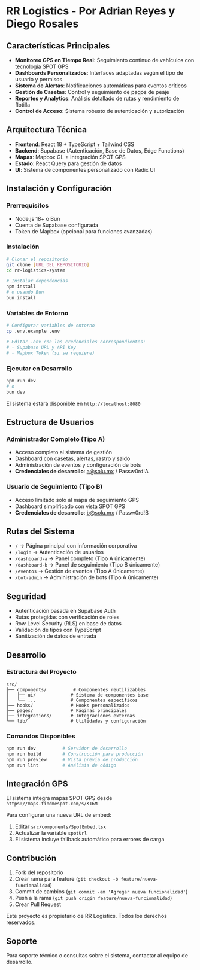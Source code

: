 # RR Logistics - Por Adrian Reyes y Diego Rosales


## Características Principales

- **Monitoreo GPS en Tiempo Real**: Seguimiento continuo de vehículos con tecnología SPOT GPS
- **Dashboards Personalizados**: Interfaces adaptadas según el tipo de usuario y permisos
- **Sistema de Alertas**: Notificaciones automáticas para eventos críticos
- **Gestión de Casetas**: Control y seguimiento de pagos de peaje
- **Reportes y Analytics**: Análisis detallado de rutas y rendimiento de flotilla
- **Control de Acceso**: Sistema robusto de autenticación y autorización

## Arquitectura Técnica

- **Frontend**: React 18 + TypeScript + Tailwind CSS
- **Backend**: Supabase (Autenticación, Base de Datos, Edge Functions)
- **Mapas**: Mapbox GL + Integración SPOT GPS
- **Estado**: React Query para gestión de datos
- **UI**: Sistema de componentes personalizado con Radix UI

## Instalación y Configuración

### Prerrequisitos
- Node.js 18+ o Bun
- Cuenta de Supabase configurada
- Token de Mapbox (opcional para funciones avanzadas)

### Instalación
```bash
# Clonar el repositorio
git clone [URL_DEL_REPOSITORIO]
cd rr-logistics-system

# Instalar dependencias
npm install
# o usando Bun
bun install
```

### Variables de Entorno
```bash
# Configurar variables de entorno
cp .env.example .env

# Editar .env con las credenciales correspondientes:
# - Supabase URL y API Key
# - Mapbox Token (si se requiere)
```

### Ejecutar en Desarrollo
```bash
npm run dev
# o
bun dev
```

El sistema estará disponible en `http://localhost:8080`

## Estructura de Usuarios

### Administrador Completo (Tipo A)
- Acceso completo al sistema de gestión
- Dashboard con casetas, alertas, rastro y saldo
- Administración de eventos y configuración de bots
- **Credenciales de desarrollo**: a@solu.mx / Passw0rd!A

### Usuario de Seguimiento (Tipo B)  
- Acceso limitado solo al mapa de seguimiento GPS
- Dashboard simplificado con vista SPOT GPS
- **Credenciales de desarrollo**: b@solu.mx / Passw0rd!B

## Rutas del Sistema

- `/` → Página principal con información corporativa
- `/login` → Autenticación de usuarios
- `/dashboard-a` → Panel completo (Tipo A únicamente)
- `/dashboard-b` → Panel de seguimiento (Tipo B únicamente)
- `/eventos` → Gestión de eventos (Tipo A únicamente)
- `/bot-admin` → Administración de bots (Tipo A únicamente)

## Seguridad

- Autenticación basada en Supabase Auth
- Rutas protegidas con verificación de roles
- Row Level Security (RLS) en base de datos
- Validación de tipos con TypeScript
- Sanitización de datos de entrada

## Desarrollo

### Estructura del Proyecto
```
src/
├── components/          # Componentes reutilizables
│   ├── ui/             # Sistema de componentes base
│   └── ...             # Componentes específicos
├── hooks/              # Hooks personalizados
├── pages/              # Páginas principales
├── integrations/       # Integraciones externas
└── lib/                # Utilidades y configuración
```

### Comandos Disponibles
```bash
npm run dev          # Servidor de desarrollo
npm run build        # Construcción para producción
npm run preview      # Vista previa de producción
npm run lint         # Análisis de código
```

## Integración GPS

El sistema integra mapas SPOT GPS desde `https://maps.findmespot.com/s/K16M`

Para configurar una nueva URL de embed:
1. Editar `src/components/SpotEmbed.tsx`
2. Actualizar la variable `spotUrl`
3. El sistema incluye fallback automático para errores de carga

## Contribución

1. Fork del repositorio
2. Crear rama para feature (`git checkout -b feature/nueva-funcionalidad`)
3. Commit de cambios (`git commit -am 'Agregar nueva funcionalidad'`)
4. Push a la rama (`git push origin feature/nueva-funcionalidad`)
5. Crear Pull Request


Este proyecto es propietario de RR Logistics. Todos los derechos reservados.

## Soporte

Para soporte técnico o consultas sobre el sistema, contactar al equipo de desarrollo.
